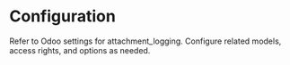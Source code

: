 # Configuration

Refer to Odoo settings for attachment_logging. Configure related models, access rights, and options as needed.
